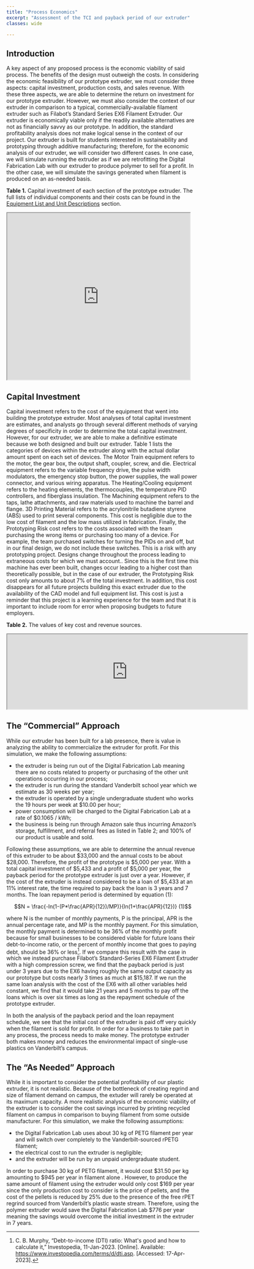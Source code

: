 ```yaml
---
title: "Process Economics"
excerpt: "Assessment of the TCI and payback period of our extruder"
classes: wide

---
```


## Introduction

A key aspect of any proposed process is the economic viability of said process. The benefits of the design must outweigh the costs. In considering the economic feasibility of our prototype extruder, we must consider three aspects: capital investment, production costs, and sales revenue. With these three aspects, we are able to determine the return on investment for our prototype extruder. However, we must also consider the context of our extruder in comparison to a typical, commercially-available filament extruder such as Filabot’s Standard Series EX6 Filament Extruder. Our extruder is economically viable only if the readily available alternatives are not as financially savvy as our prototype. In addition, the standard profitability analysis does not make logical sense in the context of our project. Our extruder is built for students interested in sustainability and prototyping through additive manufacturing; therefore, for the economic analysis of our extruder, we will consider two different cases. In one case, we will simulate running the extruder as if we are retrofitting the Digital Fabrication Lab with our extruder to produce polymer to sell for a profit. In the other case, we will simulate the savings generated when filament is produced on an as-needed basis. 

**Table 1.** Capital investment of each section of the prototype extruder. The full lists of individual components and their costs can be found in the [Equipment List and Unit Descriptions](LINK) section.
<iframe width="478" height="436" src="https://docs.google.com/spreadsheets/d/e/2PACX-1vSrHN7wJ3KYsXJAE4LROnckK29-K7e8XuwEgclLIfXCx6t6EhtOrRsNxZjna8shbD6ND8GjQGMRxEdV/pubhtml?gid=928885553&amp;single=true&amp;widget=true&amp;headers=false"></iframe>

## Capital Investment

Capital investment refers to the cost of the equipment that went into building the prototype extruder. Most analyses of total capital investment are estimates, and analysts go through several different methods of varying degrees of specificity in order to determine the total capital investment. However, for our extruder, we are able to make a definitive estimate because we both designed and built our extruder. Table 1 lists the categories of devices within the extruder along with the actual dollar amount spent on each set of devices. The Motor Train equipment refers to the motor, the gear box, the output shaft, coupler, screw, and die. Electrical equipment refers to the variable frequency drive, the pulse width modulators, the emergency stop button, the power supplies, the wall power connector, and various wiring apparatus. The Heating/Cooling equipment refers to the heating elements, the thermocouples, the temperature PID controllers, and fiberglass insulation. The Machining equipment refers to the taps, lathe attachments, and raw materials used to machine the barrel and flange. 3D Printing Material refers to the acrylonitrile butadiene styrene (ABS) used to print several components. This cost is negligible due to the low cost of filament and the low mass utilized in fabrication. Finally, the Prototyping Risk cost refers to the costs associated with the team purchasing the wrong items or purchasing too many of a device. For example, the team purchased switches for turning the PIDs on and off, but in our final design, we do not include these switches. This is a risk with any prototyping project. Designs change throughout the process leading to extraneous costs for which we must account.. Since this is the first time this machine has ever been built, changes occur leading to a higher cost than theoretically possible, but in the case of our extruder, the Prototyping Risk cost only amounts to about 7% of the total investment. In addition, this cost disappears for all future projects building this exact extruder due to the availability of the CAD model and full equipment list. This cost is just a reminder that this project is a learning experience for the team and that it is important to include room for error when proposing budgets to future employers. 

**Table 2.** The values of key cost and revenue sources. 
<iframe width="628" height="196" src="https://docs.google.com/spreadsheets/d/e/2PACX-1vSrHN7wJ3KYsXJAE4LROnckK29-K7e8XuwEgclLIfXCx6t6EhtOrRsNxZjna8shbD6ND8GjQGMRxEdV/pubhtml?gid=1130734118&amp;single=true&amp;widget=true&amp;headers=false"></iframe>

## The “Commercial” Approach

While our extruder has been built for a lab presence, there is value in analyzing the ability to commercialize the extruder for profit. For this simulation, we make the following assumptions:

*  the extruder is being run out of the Digital Fabrication Lab meaning there are no costs related to property or purchasing of the other unit operations occurring in our process;
*  the extruder is run during the standard Vanderbilt school year which we estimate as 30 weeks per year;
*  the extruder is operated by a single undergraduate student who works the 19 hours per week at $10.00 per hour;
*  power consumption will be charged to the Digital Fabrication Lab at a rate of $0.1065 / kWh;
*  the business is being run through Amazon sale thus incurring Amazon’s storage, fulfillment, and referral fees as listed in Table 2; and
100% of our product is usable and sold.

Following these assumptions, we are able to determine the annual revenue of this extruder to be about $33,000 and the annual costs to be about $28,000. Therefore, the profit of the prototype is $5,000 per year. With a total capital investment of $5,433 and a profit of $5,000 per year, the payback period for the prototype extruder is just over a year. However, if the cost of the extruder is instead considered to be a loan of $5,433 at an 11% interest rate, the time required to pay back the loan is 3 years and 7 months. The loan repayment period is determined by equation (1):

$$N = \frac{-ln(1-(P*\frac{APR}{12})/MP)}{ln(1+\frac{APR}{12})}    (1)$$

where N is the number of monthly payments, P is the principal, APR is the annual percentage rate, and MP is the monthly payment. For this simulation, the monthly payment is determined to be 36% of the monthly profit because for small businesses to be considered viable for future loans their debt-to-income ratio, or the percent of monthly income that goes to paying debt, should be 36% or less[^1]. If we compare this result with the case in which we instead purchase Filabot’s Standard-Series EX6 Filament Extruder with a high compression screw, we find that the payback period is just under 3 years due to the EX6 having roughly the same output capacity as our prototype but costs nearly 3 times as much at $15,187. If we run the same loan analysis with the cost of the EX6 with all other variables held constant, we find that it would take 21 years and 5 months to pay off the loans which is over six times as long as the repayment schedule of the prototype extruder.

In both the analysis of the payback period and the loan repayment schedule, we see that the initial cost of the extruder is paid off very quickly when the filament is sold for profit. In order for a business to take part in any process, the process needs to make money. The prototype extruder both makes money and reduces the environmental impact of single-use plastics on Vanderbilt’s campus.

## The “As Needed” Approach

While it is important to consider the potential profitability of our plastic extruder, it is not realistic. Because of the bottleneck of creating regrind and size of filament demand on campus, the extuder will rarely be operated at its maximum capacity. A more realistic analysis of the economic viability of the extruder is to consider the cost savings incurred by printing recycled filament on campus in comparison to buying filament from some outside manufacturer. For this simulation, we make the following assumptions:

*  the Digital Fabrication Lab uses about 30 kg of PETG filament per year and will switch over completely to the Vanderbilt-sourced rPETG filament;
*  the electrical cost to run the extruder is negligible;
*  and the extruder will be run by an unpaid undergraduate student.

In order to purchase 30 kg of PETG filament, it would cost $31.50 per kg amounting to $945 per year in filament alone . However, to produce the same amount of filament using the extruder would only cost $169 per year since the only production cost to consider is the price of pellets, and the cost of the pellets is reduced by 25% due to the presence of the free rPET regrind sourced from Vanderbilt’s plastic waste stream.  Therefore, using the polymer extruder would save the Digital Fabrication Lab $776 per year meaning the savings would overcome the initial investment in the extruder in 7 years. 

[^1]: C. B. Murphy, “Debt-to-income (DTI) ratio: What's good and how to calculate it,” Investopedia, 11-Jan-2023. [Online]. Available: https://www.investopedia.com/terms/d/dti.asp. [Accessed: 17-Apr-2023]. 



